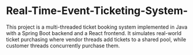 # Real-Time-Event-Ticketing-System-
This project is a multi-threaded ticket booking system implemented in Java with a Spring Boot backend and a React frontend. It simulates real-world ticket purchasing where vendor threads add tickets to a shared pool, while customer threads concurrently purchase them.
